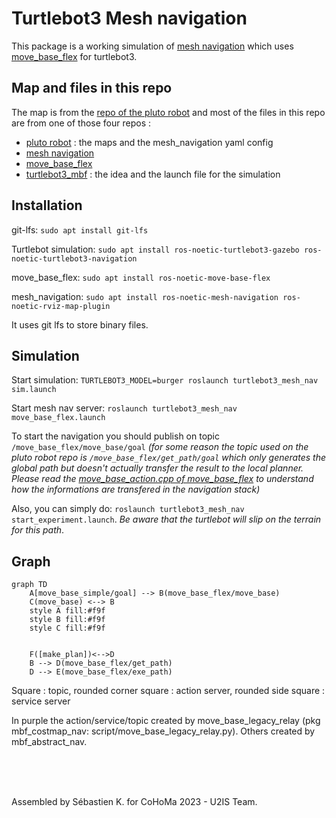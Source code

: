# Turtlebot3 Mesh navigation

This package is a working simulation of [mesh navigation](https://github.com/uos/mesh_navigation) which uses [move_base_flex](https://github.com/magazino/move_base_flex) for turtlebot3.

## Map and files in this repo

The map is from the [repo of the pluto robot](https://github.com/uos/pluto_robot) and most of the files in this repo are from one of those four repos :

- [pluto robot](https://github.com/uos/pluto_robot) : the maps and the mesh_navigation yaml config
- [mesh navigation](https://github.com/uos/mesh_navigation)
- [move_base_flex](https://github.com/magazino/move_base_flex)
- [turtlebot3_mbf](https://github.com/Rayman/turtlebot3_mbf) : the idea and the launch file for the simulation

## Installation

git-lfs: `sudo apt install git-lfs`

Turtlebot simulation: `sudo apt install ros-noetic-turtlebot3-gazebo ros-noetic-turtlebot3-navigation`

move_base_flex: `sudo apt install ros-noetic-move-base-flex`

mesh_navigation: `sudo apt install ros-noetic-mesh-navigation ros-noetic-rviz-map-plugin`

It uses git lfs to store binary files.

## Simulation

Start simulation: `TURTLEBOT3_MODEL=burger roslaunch turtlebot3_mesh_nav sim.launch`

Start mesh nav server: `roslaunch turtlebot3_mesh_nav move_base_flex.launch`

To start the navigation you should publish on topic `/move_base_flex/move_base/goal` _(for some reason the topic used on the pluto robot repo is `/move_base_flex/get_path/goal` which only generates the global path but doesn't actually transfer the result to the local planner. Please read the [move_base_action.cpp of move_base_flex](https://github.com/magazino/move_base_flex/blob/master/mbf_abstract_nav/src/move_base_action.cpp) to understand how the informations are transfered in the navigation stack)_

Also, you can simply do: `roslaunch turtlebot3_mesh_nav start_experiment.launch`. _Be aware that the turtlebot will slip on the terrain for this path_.

## Graph

```mermaid
graph TD
    A[move_base_simple/goal] --> B(move_base_flex/move_base)
    C(move_base) <--> B
    style A fill:#f9f
    style B fill:#f9f
    style C fill:#f9f


    F([make_plan])<-->D
    B --> D(move_base_flex/get_path)
    D --> E(move_base_flex/exe_path)
```

Square : topic, rounded corner square : action server, rounded side square : service server

In purple the action/service/topic created by move_base_legacy_relay (pkg mbf_costmap_nav: script/move_base_legacy_relay.py). Others created by mbf_abstract_nav.

</br>
</br>
</br>

Assembled by Sébastien K. for CoHoMa 2023 - U2IS Team.
